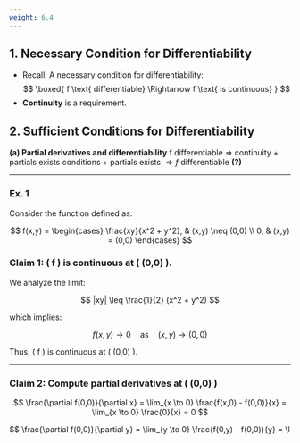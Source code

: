 ```yaml
---
weight: 6.4
---
```


## **1. Necessary Condition for Differentiability**
- Recall: A necessary condition for differentiability:
$$
\boxed{ f \text{ differentiable} \Rightarrow f \text{ is continuous} } 
$$
- **Continuity** is a requirement.
## **2. Sufficient Conditions for Differentiability**
**(a) Partial derivatives and differentiability**
	f differentiable $\Rightarrow$ continuity  + partials exists
	conditions + partials exists $\Rightarrow f$ differentiable **(?)**

---
### **Ex. 1**
Consider the function defined as:

$$
f(x,y) =
\begin{cases} 
\frac{xy}{x^2 + y^2}, & (x,y) \neq (0,0) \\
0, & (x,y) = (0,0)
\end{cases}
$$

### **Claim 1**: \( f \) is continuous at \( (0,0) \).

We analyze the limit:

$$
|xy| \leq \frac{1}{2} (x^2 + y^2)
$$

which implies:

$$
f(x,y) \to 0 \quad \text{as} \quad (x,y) \to (0,0)
$$ 

Thus, \( f \) is continuous at \( (0,0) \).

---

### **Claim 2**: Compute partial derivatives at \( (0,0) \)

$$
\frac{\partial f(0,0)}{\partial x} = \lim_{x \to 0} \frac{f(x,0) - f(0,0)}{x} = \lim_{x \to 0} \frac{0}{x} = 0
$$

$$
\frac{\partial f(0,0)}{\partial y} = \lim_{y \to 0} \frac{f(0,y) - f(0,0)}{y} = \l

